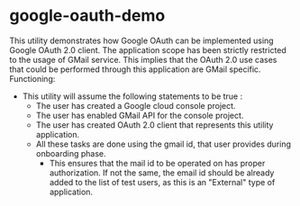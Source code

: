 # google-oauth-demo
This utility demonstrates how Google OAuth can be implemented using Google OAuth 2.0 client. The application scope has been strictly restricted to the usage of GMail service. This implies that the OAuth 2.0 use cases that could be performed through this application are GMail specific.
Functioning:
- This utility will assume the following statements to be true :
    - The user has created a Google cloud console project.
    - The user has enabled GMail API for the console project.
    - The user has created OAuth 2.0 client that represents this utility application.
    - All these tasks are done using the gmail id, that user provides during onboarding phase.
        - This ensures that the mail id to be operated on has proper authorization. If not the same, the email id should be already added to the list of test users, as this is an "External" type of application.